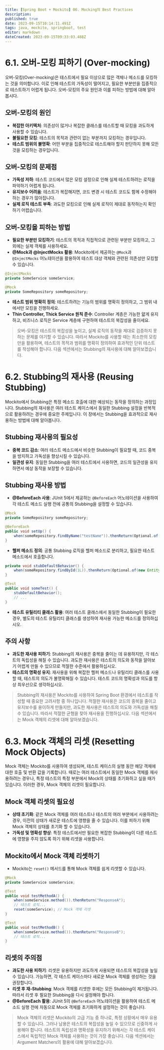 ```yaml
---
title: [Spring Boot + Mockito] 06. Mocking의 Best Practices
description: 
published: true
date: 2023-09-15T10:14:11.491Z
tags: java, mockito, springboot, test
editor: markdown
dateCreated: 2023-09-15T09:33:03.488Z
---
```


# 6.1. 오버-모킹 피하기 (Over-mocking)

오버-모킹(Over-mocking)은 테스트에서 필요 이상으로 많은 객체나 메소드를 모킹하는 것을 의미합니다. 이로 인해 테스트의 가독성이 떨어지고, 필요한 부분만을 집중적으로 테스트하기 어렵게 됩니다. 오버-모킹의 주요 원인과 이를 피하는 방법에 대해 알아봅시다.

## 오버-모킹의 원인
- **복잡한 아키텍처**: 의존성이 많거나 복잡한 클래스를 테스트할 때 모킹을 과도하게 사용할 수 있습니다.
- **불필요한 모킹**: 테스트의 목적과 관련이 없는 부분까지 모킹하는 경우입니다.
- **테스트 범위의 불명확**: 어떤 부분을 집중적으로 테스트해야 할지 판단하지 못해 모든 것을 모킹하는 경우입니다.

## 오버-모킹의 문제점

- **가독성 저하**: 테스트 코드에서 많은 모킹 설정으로 인해 실제 테스트하려는 로직을 파악하기 어렵게 됩니다.
- **유지보수 어려움**: 테스트가 복잡해지면, 코드 변경 시 테스트 코드도 함께 수정해야 하는 경우가 많아집니다.
- **실제 로직 테스트 부족**: 과도한 모킹으로 인해 실제 로직이 제대로 동작하는지 확인하기 어렵습니다.

## 오버-모킹을 피하는 방법

- **필요한 부분만 모킹하기**: 테스트의 목적과 직접적으로 관련된 부분만 모킹하고, 그 외에는 실제 객체를 사용하세요.
- **@Mock과 @InjectMocks 활용**: Mockito에서 제공하는 `@Mock`과 `@InjectMocks` 어노테이션을 활용하여 테스트 대상 객체와 관련된 의존성만 모킹할 수 있습니다.

```java
@InjectMocks
private SomeService someService;

@Mock
private SomeRepository someRepository;
```

- **테스트 범위 명확히 정의**: 테스트하려는 기능의 범위를 명확히 정의하고, 그 범위 내에서만 모킹을 진행하세요.
- **Thin Controller, Thick Service 원칙 준수**: Controller 계층은 가능한 얇게 유지하고, 비즈니스 로직은 Service 계층에 구현하여 테스트의 복잡성을 줄이세요.

> 오버-모킹은 테스트의 복잡성을 높이고, 실제 로직의 동작을 제대로 검증하지 못하는 문제를 야기할 수 있습니다. 따라서 Mockito를 사용할 때는 최소한의 모킹만을 활용하며, 테스트의 목적과 범위를 명확히 정의하여 효과적인 단위 테스트를 작성해야 합니다. 다음 섹션에서는 Stubbing의 재사용에 대해 알아보겠습니다.

# 6.2. Stubbing의 재사용 (Reusing Stubbing)

Mockito에서 Stubbing은 특정 메소드 호출에 대한 예상되는 동작을 정의하는 과정입니다. Stubbing의 재사용은 여러 테스트 케이스에서 동일한 Stubbing 설정을 반복적으로 활용하려는 경우에 중요한 주제입니다. 이 장에서는 Stubbing을 효과적으로 재사용하는 방법에 대해 알아봅니다.

## Stubbing 재사용의 필요성

- **중복 코드 감소**: 여러 테스트 메소드에서 비슷한 Stubbing이 필요할 때, 코드 중복을 방지하고 가독성을 향상시킬 수 있습니다.
- **일관성 유지**: 동일한 Stubbing을 여러 테스트에서 사용하면, 코드의 일관성을 유지하면서 예상 동작을 보장할 수 있습니다.

## Stubbing 재사용 방법
- **@BeforeEach 사용**: JUnit 5에서 제공하는 `@BeforeEach` 어노테이션을 사용하여 각 테스트 메소드 실행 전에 공통의 Stubbing을 설정할 수 있습니다.

```java
@Mock
private SomeRepository someRepository;

@BeforeEach
public void setUp() {
    when(someRepository.findByName("testName")).thenReturn(Optional.of(new Entity()));
}
```

- **헬퍼 메소드 정의**: 공통 Stubbing 로직을 헬퍼 메소드로 분리하고, 필요한 테스트 메소드에서 호출합니다.

```java
private void stubDefaultBehavior() {
    when(someRepository.findById(1L)).thenReturn(Optional.of(new Entity()));
}

@Test
public void someTest() {
    stubDefaultBehavior();
    // ...
}
```

- **테스트 유틸리티 클래스 활용**: 여러 테스트 클래스에서 동일한 Stubbing이 필요한 경우, 별도의 테스트 유틸리티 클래스를 생성하여 재사용 가능한 메소드를 정의하십시오.

## 주의 사항

- **과도한 재사용 피하기**: Stubbing의 재사용은 중복을 줄이는 데 유용하지만, 각 테스트의 독립성을 해칠 수 있습니다. 과도한 재사용은 테스트의 의도와 동작을 알아보기 어렵게 만들 수 있으므로 적절한 수준에서 활용하십시오.
- **테스트의 명확성 유지**: 재사용을 위해 복잡한 헬퍼 메소드나 유틸리티 클래스를 사용할 때, 테스트의 의도가 불명확해질 수 있습니다. 테스트 코드의 명확성과 의도를 항상 최우선으로 생각하십시오.

> Stubbing의 재사용은 Mockito를 사용하여 Spring Boot 환경에서 테스트를 작성할 때 중요한 고려사항 중 하나입니다. 적절한 재사용은 코드의 중복을 줄이고 유지보수를 용이하게 만들지만, 과도한 재사용은 테스트의 의도와 가독성을 해칠 수 있습니다. 따라서 적절한 균형을 찾아 재사용을 진행하십시오. 다음 섹션에서는 Mock 객체의 리셋에 대해 알아보겠습니다.

# 6.3. Mock 객체의 리셋 (Resetting Mock Objects)

Mock 객체는 Mockito를 사용하여 생성되며, 테스트 케이스의 실행 동안 해당 객체에 대한 호출 및 반환 값을 기록합니다. 때로는 여러 테스트에서 동일한 Mock 객체를 재사용하려는 경우나, 특정 테스트의 특정 부분에서 Mock의 상태를 초기화하고 싶을 때가 있습니다. 이러한 경우, Mock 객체의 리셋이 필요합니다.

## Mock 객체 리셋의 필요성

- **상태 초기화**: 같은 Mock 객체를 여러 테스트나 테스트의 여러 부분에서 사용하려는 경우, 이전의 상태가 새로운 테스트에 영향을 줄 수 있습니다. 이를 피하기 위해 Mock 객체의 상태를 초기화 할 수 있습니다.
- **가독성 및 명확성 향상**: 특정 테스트에서만 필요한 복잡한 Stubbing이 다른 테스트에 영향을 주지 않도록 하기 위해 리셋을 사용합니다.

## Mockito에서 Mock 객체 리셋하기

- Mockito는 `reset()` 메서드를 통해 Mock 객체를 쉽게 리셋할 수 있습니다.

```java
@Mock
private SomeService someService;

@Test
public void testMethodA() {
    when(someService.method()).thenReturn("ResponseA");
    // 테스트 로직...
    reset(someService); // Mock 객체 리셋
}

@Test
public void testMethodB() {
    when(someService.method()).thenReturn("ResponseB");
    // 테스트 로직...
}
```

## 리셋의 주의점

- **과도한 사용 피하기**: 리셋은 유용하지만 과도하게 사용되면 테스트의 복잡성을 높일 수 있습니다. 가능하면, 각 테스트 케이스마다 새로운 Mock 객체를 생성하는 것을 권장합니다.
- **리셋 후 재-Stubbing**: Mock 객체를 리셋한 후에는 모든 Stubbing이 제거됩니다. 따라서 리셋 후 필요한 Stubbing을 다시 설정해야 합니다.
- **@BeforeEach 활용**: JUnit 5의 `@BeforeEach` 어노테이션을 활용하여 테스트 메소드 실행 전에 자동으로 Mock 객체를 초기화하게 설정하는 것이 좋습니다.


> Mock 객체의 리셋은 Mockito의 고급 기능 중 하나로, 특정 상황에서 매우 유용할 수 있습니다. 그러나 남용은 테스트의 복잡성을 높일 수 있으므로 신중하게 사용해야 합니다. 테스트의 독립성과 명확성을 유지하기 위해서는 각 테스트 케이스에서 독립적인 Mock 객체를 사용하는 것이 가장 좋습니다. 다음 섹션에서는 Argument Matchers의 활용에 대해 알아보겠습니다.